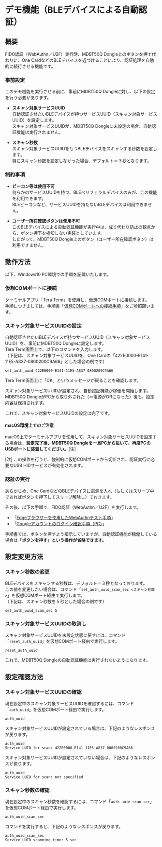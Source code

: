 # デモ機能（BLEデバイスによる自動認証）

## 概要

FIDO認証（WebAuthn／U2F）実行時、MDBT50Q Dongle上のボタンを押す代わりに、One CardなどのBLEデバイスを近づけることにより、認証処理を自動的に続行させる機能です。

### 事前設定

このデモ機能を実行させる前に、事前にMDBT50Q Dongleに対し、以下の設定を行う必要があります。

- <b>スキャン対象サービスUUID</b><br>
自動認証させたいBLEデバイスが持つサービスUUID（スキャン対象サービスUUID）を設定します。<br>
スキャン対象サービスUUIDが、MDBT50Q Dongleに未設定の場合、自動認証機能は実行されません。

- <b>スキャン秒数</b><br>
スキャン対象サービスUUIDをもつBLEデバイスをスキャンする秒数を設定します。<br>
特にスキャン秒数を設定しなかった場合、デフォルト＝３秒となります。

### 制約事項

- <b>ビーコン等は使用不可</b><br>
何らかのサービスUUIDを持つ、BLEペリフェラルデバイスのみが、この機能を利用できます。<br>
BLEビーコンなど、サービスUUIDを持たないBLEデバイスは利用できません。

- <b>ユーザー所在確認ボタンは使用不可</b><br>
このBLEデバイスによる自動認証機能が実行中は、成り代わり防止の観点から、ボタン押下を検知しない実装としています。<br>
したがって、MDBT50Q Dongle上のボタン（ユーザー所在確認ボタン）は利用できません。

## 動作方法

以下、Windows10 PC環境での手順を記載いたします。

### 仮想COMポートに接続

ターミナルアプリ「Tera Term」を使用し、仮想COMポートに接続します。<br>
手順につきましては、手順書「[仮想COMポートへの接続手順](../../FIDO2Device/MDBT50Q_Dongle/CDCCONNECT.md)」をご参照願います。

### スキャン対象サービスUUIDの設定

自動認証させたいBLEデバイスが持つサービスUUID（スキャン対象サービスUUID）を、事前にMDBT50Q Dongleに設定します。<br>
Tera Term画面上で、以下のコマンドを入力します。<br>
（下記は、スキャン対象サービスUUIDを、One Cardの「422E0000-E141-11E5-A837-0800200C9A66」とした場合の例です）
```
set_auth_uuid 422E0000-E141-11E5-A837-0800200C9A66
```
Tera Term画面上に「OK」というメッセージが戻ることを確認します。

スキャン対象サービスUUIDが設定され、自動認証機能が稼働を開始します。<br>
MDBT50Q DongleがPCから取り外された（＝電源がOffになった）後も、設定内容は保持されます。

これで、スキャン対象サービスUUIDの設定は完了です。

#### macOS環境上でのご注意

macOS上でターミナルアプリを使用して、スキャン対象サービスUUIDを設定する場合は、<b>設定完了後、MDBT50Q Dongleを一旦PCから抜いて、再度PCのUSBポートに装着してください。</b>[注]

[注] この操作を行うと、強制的に仮想COMポートから切断され、認証実行に必要なUSB HIDサービスが有効化されます。

### 認証の実行

あらかじめ、One CardなどのBLEデバイスに電源を入れ（もしくはスリープ中であればボタンを押下してスリープ解除し）ておきます。

その後、以下の手順で、FIDO認証（WebAuthn／U2F）を実行します。
- 「[Edgeブラウザーを使用したWebAuthnテスト手順](WEBAUTHNTEST.md)」
- 「[Googleアカウントのログイン確認手順（PC）](PCCHROME.md)」

手順書では、ボタンを押すよう指示していますが、自動認証機能が稼働している場合は<b>「ボタンを押す」という操作が省略できます。</b>

## 設定変更方法

### スキャン秒数の変更

BLEデバイスをスキャンする秒数は、デフォルト＝３秒となっております。<br>
この値を変更したい場合は、コマンド「`set_auth_uuid_scan_sec <スキャン秒数>`」を仮想COMポート経由で実行します。<br>
（下記は、スキャン秒数を５秒とした場合の例です）
```
set_auth_uuid_scan_sec 5
```

### スキャン対象サービスUUIDの取消し

スキャン対象サービスUUIDを未設定状態に戻すには、コマンド「`reset_auth_uuid`」を仮想COMポート経由で実行します。
```
reset_auth_uuid
```

これで、MDBT50Q Dongleの自動認証機能は実行されないようになります。

## 設定確認方法

### スキャン対象サービスUUIDの確認

現在設定中のスキャン対象サービスUUIDを確認するには、コマンド「`auth_uuid`」を仮想COMポート経由で実行します。
```
auth_uuid
```

スキャン対象サービスUUIDが設定されている場合は、下記のようなレスポンスが戻ります。
```
auth_uuid
Service UUID for scan: 422E0000-E141-11E5-A837-0800200C9A66
```

スキャン対象サービスUUIDが設定されていない場合は、下記のようなレスポンスが戻ります。
```
auth_uuid
Service UUID for scan: not specified
```


### スキャン秒数の確認

現在設定中のスキャン秒数を確認するには、コマンド「`auth_uuid_scan_sec`」を仮想COMポート経由で実行します。<br>
```
auth_uuid_scan_sec
```

コマンドを実行すると、下記のようなレスポンスが戻ります。
```
auth_uuid_scan_sec
Service UUID scanning time: 5 sec
```
